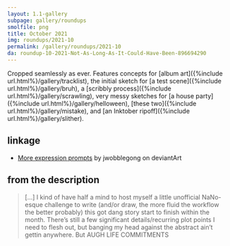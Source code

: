 ```yaml
---
layout: 1.1-gallery
subpage: gallery/roundups
smolfile: png
title: October 2021
img: roundups/2021-10
permalink: /gallery/roundups/2021-10
da: roundup-10-2021-Not-As-Long-As-It-Could-Have-Been-896694290
---
```

Cropped seamlessly as ever. Features concepts for [album art]({%include url.html%}/gallery/tracklist), the initial sketch for [a test scene]({%include url.html%}/gallery/bruh), a [scribbly process]({%include url.html%}/gallery/scrawling), very messy sketches for [a house party]({%include url.html%}/gallery/helloween), [these two]({%include url.html%}/gallery/mistake), and [an Inktober ripoff]({%include url.html%}/gallery/slither).

## linkage
- <a href="https://www.deviantart.com/jwobblegong/art/Somewhat-Specific-Character-Expression-Meme-812194990" class="ext">More expression prompts</a> by jwobblegong on deviantArt


## from the description
> [...] I kind of have half a mind to host myself a little unofficial NaNo-esque challenge to write (and/or draw, the more fluid the workflow the better probably) this got dang story start to finish within the month. There’s still a few significant details/recurring plot points I need to flesh out, but banging my head against the abstract ain’t gettin anywhere. But <em style="font-style:normal;text-transform:uppercase;">augh life commitments</em>